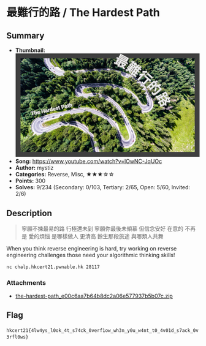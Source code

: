 最難行的路 / The Hardest Path
===

## Summary

* **Thumbnail:** ![](thumbnail.jpg)
* **Song:** https://www.youtube.com/watch?v=lOwNC-JqUOc
* **Author:** mystiz
* **Categories:** Reverse, Misc, ★★★☆☆
* **Points:** 300
* **Solves:** 9/234 (Secondary: 0/103, Tertiary: 2/65, Open: 5/60, Invited: 2/6)

## Description

> 寧願不揀最易的路 行極還未到
> 寧願你最後未傾慕 但信念安好
> 在意的 不再是 愛的煩惱
> 是哪樣做人 更清高
> 餘生那段旅途
> 與哪類人共舞

When you think reverse engineering is hard, try working on reverse engineering challenges those need your algorithmic thinking skills!

```bash
nc chalp.hkcert21.pwnable.hk 28117
```

### Attachments

- [the-hardest-path_e00c6aa7b64b8dc2a06e577937b5b07c.zip](https://github.com/hkcert-ctf/CTF-Challenges/raw/main/CTF-2021/17-the-hardest-path/the-hardest-path_e00c6aa7b64b8dc2a06e577937b5b07c.zip)

## Flag

`hkcert21{4lw4ys_l0ok_4t_s74ck_0verf1ow_wh3n_y0u_w4nt_t0_4v01d_s7ack_0v3rfl0ws}`
